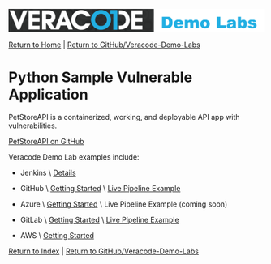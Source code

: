![Veracode Demo Labs](/images/veracode-demo-labs-banner-wide.png)

[Return to Home](/)  |  [Return to GitHub/Veracode-Demo-Labs](https://github.com/veracode-demo-labs)


# Python Sample Vulnerable Application

PetStoreAPI is a containerized, working, and deployable API app with vulnerabilities.

[PetStoreAPI on GitHub](https://github.com/veracode-demo-labs/petstore-api-python)

Veracode Demo Lab examples include:

* Jenkins \ [Details](/docs/CI-CD/Jenkins.md)

* GitHub \ [Getting Started](/docs/CI-CD/GitHub.md) \ [Live Pipeline Example](https://github.com/veracode-demo-labs/petstore-api-python/actions)

* Azure  \ [Getting Started](/docs/CI-CD/AzureDevOps.md) \ Live Pipeline Example (coming soon)

* GitLab  \ [Getting Started](/docs/CI-CD/GitLab.md) \ [Live Pipeline Example](https://gitlab.com/veracode-demo-labs/petstore-api)

* AWS \ [Getting Started](/docs/CI-CD/AWS.md)

[Return to Index](/)  |  [Return to GitHub/Veracode-Demo-Labs](https://github.com/veracode-demo-labs)